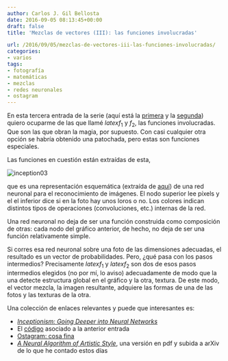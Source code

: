 ```yaml
---
author: Carlos J. Gil Bellosta
date: 2016-09-05 08:13:45+00:00
draft: false
title: 'Mezclas de vectores (III): las funciones involucradas'

url: /2016/09/05/mezclas-de-vectores-iii-las-funciones-involucradas/
categories:
- varios
tags:
- fotografía
- matemáticas
- mezclas
- redes neuronales
- ostagram
---
```


En esta tercera entrada de la serie (aquí está la [primera](https://www.datanalytics.com/2016/09/01/mezclas-de-vectores-i-casi-todas-las-matematicas-de-la-cosa/) y la [segunda](https://www.datanalytics.com/2016/09/02/mezclas-de-vectores-ii-un-caso-de-uso/)) quiero ocuparme de las que llamé $latex f_1$ y $f_2$, las funciones involucradas. Que son las que obran la magia, por supuesto. Con casi cualquier otra opción se habría obtenido una patochada, pero estas son funciones especiales.

Las funciones en cuestión están extraídas de esta,

![inception03](/wp-uploads/2016/09/inception03.png)

que es una representación esquemática (extraída de [aquí](https://research.googleblog.com/2016/03/train-your-own-image-classifier-with.html)) de una red neuronal para el reconocimiento de imágenes. El nodo superior lee píxels y el el inferior dice si en la foto hay unos loros o no. Los colores indican distintos tipos de operaciones (convoluciones, etc.) internas de la red.

Una red neuronal no deja de ser una función construida como composición de otras: cada nodo del gráfico anterior, de hecho, no deja de ser una función relativamente simple.

Si corres esa red neuronal sobre una foto de las dimensiones adecuadas, el resultado es un vector de probabilidades. Pero, ¿qué pasa con los pasos intermedios? Precisamente $latex f_1$ y $latex f_2$ son dos de esos pasos intermedios elegidos (no por mí, lo aviso) adecuadamente de modo que la una detecte estructura global en el gráfico y la otra, textura. De este modo, el vector mezcla, la imagen resultante, adquiere las formas de una de las fotos y las texturas de la otra.

Una colección de enlaces relevantes y puede que interesantes es:

* [_Inceptionism: Going Deeper into Neural Networks_](https://research.googleblog.com/2015/06/inceptionism-going-deeper-into-neural.html)
* El [código](https://github.com/google/deepdream) asociado a la anterior entrada
* [Ostagram: cosa fina](http://www.ostagram.ru/)
* [_A Neural Algorithm of Artistic Style_](https://arxiv.org/abs/1508.06576), una versión en pdf y subida a arXiv de lo que he contado estos días









